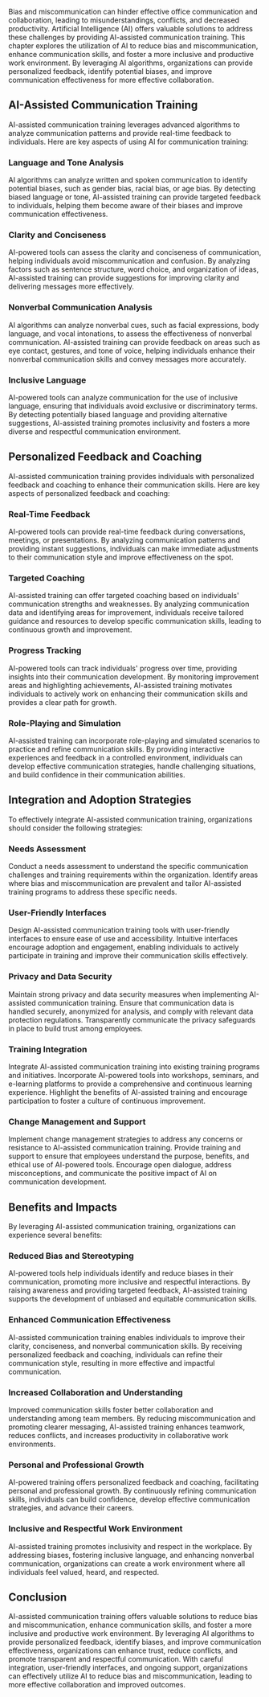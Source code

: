 
Bias and miscommunication can hinder effective office communication and collaboration, leading to misunderstandings, conflicts, and decreased productivity. Artificial Intelligence (AI) offers valuable solutions to address these challenges by providing AI-assisted communication training. This chapter explores the utilization of AI to reduce bias and miscommunication, enhance communication skills, and foster a more inclusive and productive work environment. By leveraging AI algorithms, organizations can provide personalized feedback, identify potential biases, and improve communication effectiveness for more effective collaboration.

## AI-Assisted Communication Training

AI-assisted communication training leverages advanced algorithms to analyze communication patterns and provide real-time feedback to individuals. Here are key aspects of using AI for communication training:

### Language and Tone Analysis

AI algorithms can analyze written and spoken communication to identify potential biases, such as gender bias, racial bias, or age bias. By detecting biased language or tone, AI-assisted training can provide targeted feedback to individuals, helping them become aware of their biases and improve communication effectiveness.

### Clarity and Conciseness

AI-powered tools can assess the clarity and conciseness of communication, helping individuals avoid miscommunication and confusion. By analyzing factors such as sentence structure, word choice, and organization of ideas, AI-assisted training can provide suggestions for improving clarity and delivering messages more effectively.

### Nonverbal Communication Analysis

AI algorithms can analyze nonverbal cues, such as facial expressions, body language, and vocal intonations, to assess the effectiveness of nonverbal communication. AI-assisted training can provide feedback on areas such as eye contact, gestures, and tone of voice, helping individuals enhance their nonverbal communication skills and convey messages more accurately.

### Inclusive Language

AI-powered tools can analyze communication for the use of inclusive language, ensuring that individuals avoid exclusive or discriminatory terms. By detecting potentially biased language and providing alternative suggestions, AI-assisted training promotes inclusivity and fosters a more diverse and respectful communication environment.

## Personalized Feedback and Coaching

AI-assisted communication training provides individuals with personalized feedback and coaching to enhance their communication skills. Here are key aspects of personalized feedback and coaching:

### Real-Time Feedback

AI-powered tools can provide real-time feedback during conversations, meetings, or presentations. By analyzing communication patterns and providing instant suggestions, individuals can make immediate adjustments to their communication style and improve effectiveness on the spot.

### Targeted Coaching

AI-assisted training can offer targeted coaching based on individuals' communication strengths and weaknesses. By analyzing communication data and identifying areas for improvement, individuals receive tailored guidance and resources to develop specific communication skills, leading to continuous growth and improvement.

### Progress Tracking

AI-powered tools can track individuals' progress over time, providing insights into their communication development. By monitoring improvement areas and highlighting achievements, AI-assisted training motivates individuals to actively work on enhancing their communication skills and provides a clear path for growth.

### Role-Playing and Simulation

AI-assisted training can incorporate role-playing and simulated scenarios to practice and refine communication skills. By providing interactive experiences and feedback in a controlled environment, individuals can develop effective communication strategies, handle challenging situations, and build confidence in their communication abilities.

## Integration and Adoption Strategies

To effectively integrate AI-assisted communication training, organizations should consider the following strategies:

### Needs Assessment

Conduct a needs assessment to understand the specific communication challenges and training requirements within the organization. Identify areas where bias and miscommunication are prevalent and tailor AI-assisted training programs to address these specific needs.

### User-Friendly Interfaces

Design AI-assisted communication training tools with user-friendly interfaces to ensure ease of use and accessibility. Intuitive interfaces encourage adoption and engagement, enabling individuals to actively participate in training and improve their communication skills effectively.

### Privacy and Data Security

Maintain strong privacy and data security measures when implementing AI-assisted communication training. Ensure that communication data is handled securely, anonymized for analysis, and comply with relevant data protection regulations. Transparently communicate the privacy safeguards in place to build trust among employees.

### Training Integration

Integrate AI-assisted communication training into existing training programs and initiatives. Incorporate AI-powered tools into workshops, seminars, and e-learning platforms to provide a comprehensive and continuous learning experience. Highlight the benefits of AI-assisted training and encourage participation to foster a culture of continuous improvement.

### Change Management and Support

Implement change management strategies to address any concerns or resistance to AI-assisted communication training. Provide training and support to ensure that employees understand the purpose, benefits, and ethical use of AI-powered tools. Encourage open dialogue, address misconceptions, and communicate the positive impact of AI on communication development.

## Benefits and Impacts

By leveraging AI-assisted communication training, organizations can experience several benefits:

### Reduced Bias and Stereotyping

AI-powered tools help individuals identify and reduce biases in their communication, promoting more inclusive and respectful interactions. By raising awareness and providing targeted feedback, AI-assisted training supports the development of unbiased and equitable communication skills.

### Enhanced Communication Effectiveness

AI-assisted communication training enables individuals to improve their clarity, conciseness, and nonverbal communication skills. By receiving personalized feedback and coaching, individuals can refine their communication style, resulting in more effective and impactful communication.

### Increased Collaboration and Understanding

Improved communication skills foster better collaboration and understanding among team members. By reducing miscommunication and promoting clearer messaging, AI-assisted training enhances teamwork, reduces conflicts, and increases productivity in collaborative work environments.

### Personal and Professional Growth

AI-powered training offers personalized feedback and coaching, facilitating personal and professional growth. By continuously refining communication skills, individuals can build confidence, develop effective communication strategies, and advance their careers.

### Inclusive and Respectful Work Environment

AI-assisted training promotes inclusivity and respect in the workplace. By addressing biases, fostering inclusive language, and enhancing nonverbal communication, organizations can create a work environment where all individuals feel valued, heard, and respected.

## Conclusion

AI-assisted communication training offers valuable solutions to reduce bias and miscommunication, enhance communication skills, and foster a more inclusive and productive work environment. By leveraging AI algorithms to provide personalized feedback, identify biases, and improve communication effectiveness, organizations can enhance trust, reduce conflicts, and promote transparent and respectful communication. With careful integration, user-friendly interfaces, and ongoing support, organizations can effectively utilize AI to reduce bias and miscommunication, leading to more effective collaboration and improved outcomes.
